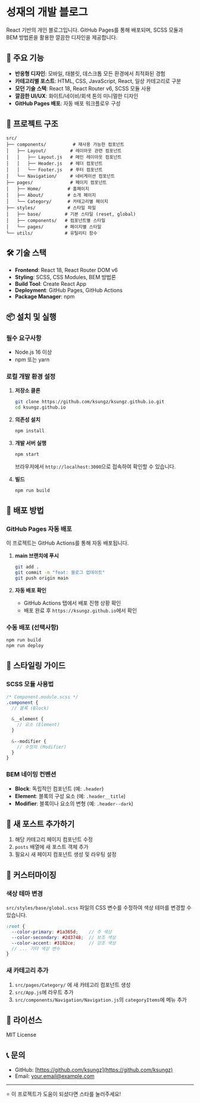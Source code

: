 # 성재의 개발 블로그

React 기반의 개인 블로그입니다. GitHub Pages를 통해 배포되며, SCSS 모듈과 BEM 방법론을 활용한 깔끔한 디자인을 제공합니다.

## 🚀 주요 기능

- **반응형 디자인**: 모바일, 태블릿, 데스크톱 모든 환경에서 최적화된 경험
- **카테고리별 포스트**: HTML, CSS, JavaScript, React, 일상 카테고리로 구분
- **모던 기술 스택**: React 18, React Router v6, SCSS 모듈 사용
- **깔끔한 UI/UX**: 화이트/네이비/회색 톤의 미니멀한 디자인
- **GitHub Pages 배포**: 자동 배포 워크플로우 구성

## 📁 프로젝트 구조

```
src/
├── components/          # 재사용 가능한 컴포넌트
│   ├── Layout/         # 레이아웃 관련 컴포넌트
│   │   ├── Layout.js   # 메인 레이아웃 컴포넌트
│   │   ├── Header.js   # 헤더 컴포넌트
│   │   └── Footer.js   # 푸터 컴포넌트
│   └── Navigation/     # 네비게이션 컴포넌트
├── pages/              # 페이지 컴포넌트
│   ├── Home/          # 홈페이지
│   ├── About/         # 소개 페이지
│   └── Category/      # 카테고리별 페이지
├── styles/            # 스타일 파일
│   ├── base/         # 기본 스타일 (reset, global)
│   ├── components/   # 컴포넌트별 스타일
│   └── pages/        # 페이지별 스타일
└── utils/            # 유틸리티 함수
```

## 🛠️ 기술 스택

- **Frontend**: React 18, React Router DOM v6
- **Styling**: SCSS, CSS Modules, BEM 방법론
- **Build Tool**: Create React App
- **Deployment**: GitHub Pages, GitHub Actions
- **Package Manager**: npm

## 📦 설치 및 실행

### 필수 요구사항
- Node.js 16 이상
- npm 또는 yarn

### 로컬 개발 환경 설정

1. **저장소 클론**
   ```bash
   git clone https://github.com/ksungz/ksungz.github.io.git
   cd ksungz.github.io
   ```

2. **의존성 설치**
   ```bash
   npm install
   ```

3. **개발 서버 실행**
   ```bash
   npm start
   ```
   
   브라우저에서 `http://localhost:3000`으로 접속하여 확인할 수 있습니다.

4. **빌드**
   ```bash
   npm run build
   ```

## 🚀 배포 방법

### GitHub Pages 자동 배포

이 프로젝트는 GitHub Actions를 통해 자동 배포됩니다.

1. **main 브랜치에 푸시**
   ```bash
   git add .
   git commit -m "feat: 블로그 업데이트"
   git push origin main
   ```

2. **자동 배포 확인**
   - GitHub Actions 탭에서 배포 진행 상황 확인
   - 배포 완료 후 `https://ksungz.github.io`에서 확인

### 수동 배포 (선택사항)

```bash
npm run build
npm run deploy
```

## 🎨 스타일링 가이드

### SCSS 모듈 사용법

```scss
/* Component.module.scss */
.component {
  // 블록 (Block)
  
  &__element {
    // 요소 (Element)
  }
  
  &--modifier {
    // 수정자 (Modifier)
  }
}
```

### BEM 네이밍 컨벤션

- **Block**: 독립적인 컴포넌트 (예: `.header`)
- **Element**: 블록의 구성 요소 (예: `.header__title`)
- **Modifier**: 블록이나 요소의 변형 (예: `.header--dark`)

## 📝 새 포스트 추가하기

1. 해당 카테고리 페이지 컴포넌트 수정
2. `posts` 배열에 새 포스트 객체 추가
3. 필요시 새 페이지 컴포넌트 생성 및 라우팅 설정

## 🔧 커스터마이징

### 색상 테마 변경

`src/styles/base/global.scss` 파일의 CSS 변수를 수정하여 색상 테마를 변경할 수 있습니다.

```scss
:root {
  --color-primary: #1a365d;    // 주 색상
  --color-secondary: #2d3748;  // 보조 색상
  --color-accent: #3182ce;     // 강조 색상
  // ... 기타 색상 변수
}
```

### 새 카테고리 추가

1. `src/pages/Category/` 에 새 카테고리 컴포넌트 생성
2. `src/App.js`에 라우트 추가
3. `src/components/Navigation/Navigation.js`의 `categoryItems`에 메뉴 추가

## 📄 라이선스

MIT License

## 📞 문의

- GitHub: [https://github.com/ksungz](https://github.com/ksungz)
- Email: your.email@example.com

---

⭐ 이 프로젝트가 도움이 되셨다면 스타를 눌러주세요!

